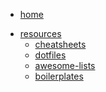 <!-- docs/_sidebar.md -->

<ul>
  <li><a href="https://jeanmgirard.github.io/docs" target="_self" rel="noopener">home</a></li>
</ul>


* [resources](/)
  * [cheatsheets](/cheatsheets/README.md)
  * [dotfiles](/dotfiles/README.md)
  * [awesome-lists](/awesome-lists/README.md)
  * [boilerplates](/boilerplates/README.md)
